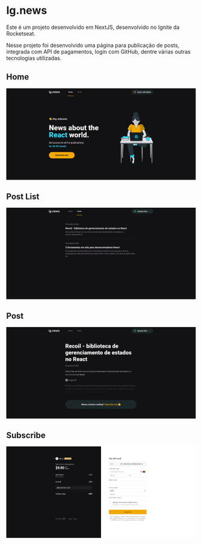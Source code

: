 # Ig.news

Este é um projeto desenvolvido em NextJS, desenvolvido no Ignite da Rocketseat.

Nesse projeto foi desenvolvido uma página para publicação de posts, integrada com API de pagamentos, login com GitHub, dentre várias outras tecnologias utilizadas.

## Home
![Home](images/ignews-home.png)

## Post List
![Post List](images/ignews-posts-list.png)

## Post
![Post](images/ignews-post.png)

## Subscribe
![Subscribe](images/ignews-subscribe.png)